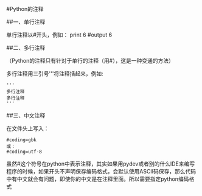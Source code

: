 #Python的注释

##一、单行注释 

单行注释以#开头，例如：
print 6 #output 6

##二、多行注释
 
（Python的注释只有针对于单行的注释（用#），这是一种变通的方法）

 多行注释用三引号'''将注释括起来，例如:
 
```
''' 
多行注释 
多行注释 
'''
```

##三、中文注释

在文件头上写入：

```
#coding=gbk
或：
#coding=utf-8
```


虽然#这个符号在python中表示注释，其实如果用pydev或者别的什么IDE来编写程序的时候，如果开头不声明保存编码格式，会默认使用ASCII码保存，那么代码中有中文就会有问题，即使你的中文是在注释里面。所以需要指定python编码格式
